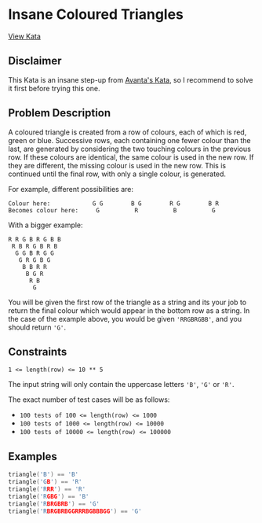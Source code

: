 # Insane Coloured Triangles  

[View Kata](https://www.codewars.com/kata/insane-coloured-triangles)

## Disclaimer  

This Kata is an insane step-up from [Avanta's Kata](https://www.codewars.com/kata/coloured-triangles), so I recommend to solve it first before trying this one.  

## Problem Description  

A coloured triangle is created from a row of colours, each of which is red, green or blue. Successive rows, each containing one fewer colour than the last, are generated by considering the two touching colours in the previous row. If these colours are identical, the same colour is used in the new row. If they are different, the missing colour is used in the new row. This is continued until the final row, with only a single colour, is generated.  

For example, different possibilities are:  

```text
Colour here:            G G        B G        R G        B R
Becomes colour here:     G          R          B          G
```

With a bigger example:  

```text
R R G B R G B B
 R B R G B R B
  G G B R G G
   G R G B G
    B B R R
     B G R
      R B
       G
```

You will be given the first row of the triangle as a string and its your job to return the final colour which would appear in the bottom row as a string. In the case of the example above, you would be given `'RRGBRGBB'`, and you should return `'G'`.  

## Constraints  

`1 <= length(row) <= 10 ** 5`  

The input string will only contain the uppercase letters `'B'`, `'G'` or `'R'`.  

The exact number of test cases will be as follows:  

* `100 tests of 100 <= length(row) <= 1000`  
* `100 tests of 1000 <= length(row) <= 10000`  
* `100 tests of 10000 <= length(row) <= 100000`  

## Examples

```c++
triangle('B') == 'B'
triangle('GB') == 'R'
triangle('RRR') == 'R'
triangle('RGBG') == 'B'
triangle('RBRGBRB') == 'G'
triangle('RBRGBRBGGRRRBGBBBGG') == 'G'
```

